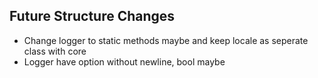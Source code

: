 ## Future Structure Changes ##
 - Change logger to static methods maybe and keep locale as seperate class with core
 - Logger have option without newline, bool maybe

